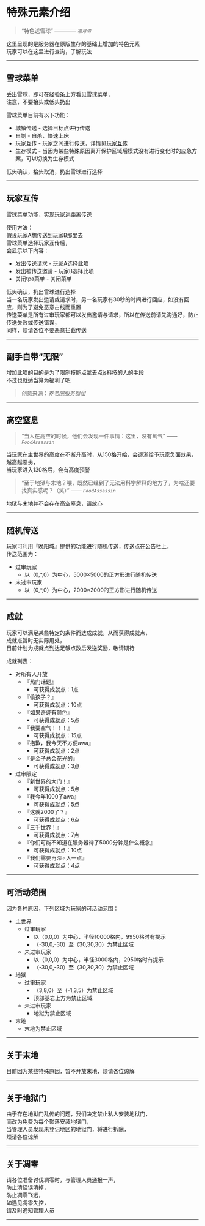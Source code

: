# 特殊元素介绍

> “特色送雪球”   ———— *`凛月清`*

这里呈现的是服务器在原版生存的基础上增加的特色元素  
玩家可以在这里进行查询，了解玩法

* * *

## 雪球菜单

丢出雪球，即可在经验条上方看见雪球菜单，  
注意，不要抬头或低头扔出  

雪球菜单目前有以下功能：

* 城镇传送 - 选择目标点进行传送
* 自刎 - 自杀，快速上床
* 玩家互传 - 玩家之间进行传送，详情见[玩家互传](world/characteristic.md#玩家互传)
* 生存模式 - 当因为某些特殊原因离开保护区域后模式没有进行变化时的应急方案，可以切换为生存模式

低头确认，抬头取消，扔出雪球进行选择

* * *

## 玩家互传

[雪球菜单](world/characteristic.md#雪球菜单)功能，实现玩家远距离传送

使用方法：  
假设玩家A想传送到玩家B那里去  
雪球菜单选择玩家互传后，  
会显示以下内容：  
* 发出传送请求 - 玩家A选择此项
* 发出被传送邀请 - 玩家B选择此项
* 关闭tpa菜单 - 关闭菜单

低头确认，扔出雪球进行选择  
当一名玩家发出邀请或请求时，另一名玩家有30秒的时间进行回应，如没有回应，则为了避免恶意占线而重置  
传送菜单是所有过审玩家都可以发出邀请与请求，所以在传送前请先沟通好，防止传送失败或传送错误，  
同样，烦请各位不要恶意拦截传送

* * *

## 副手自带“无限”

增加此项的目的是为了限制技能点拿去点js科技的人的手段  
不过也就适当算为福利了吧

> 创意来源：*养老院服务器组*

* * *

## 高空窒息

> “当人在高空的时候，他们会发现一件事情：这里，没有氧气”   —— *`FoodAssassin`*

当玩家在主世界的高度在不断升高时，从150格开始，会逐渐给予玩家负面效果，越高越恶劣，  
当玩家进入130格后，会有高度预警

> “至于地狱与末地？喂，既然已经到了无法用科学解释的地方了，为啥还要找真实感呢？（笑）”   —— *`FoodAssassin`*

地狱与末地并不会存在高空窒息，请放心

* * *

## 随机传送

玩家可利用『晚阳城』提供的功能进行随机传送，传送点在公告栏上，  
传送范围为：
* 过审玩家
  * 以（0,*,0）为中心，5000×5000的正方形进行随机传送
* 未过审玩家
  * 以（0,*,0）为中心，2000×2000的正方形进行随机传送

* * *

## 成就

玩家可以满足某些特定的条件而达成成就，从而获得成就点，  
成就点暂时无实际用处，  
目前计划为成就点到达足够点数后发送奖励，敬请期待

成就列表：
* 对所有人开放
  * 『热门话题』
    * 可获得成就点：1点
  * 『偷孩子？』
    * 可获得成就点：10点
  * 『如果奇迹有颜色』
    * 可获得成就点：5点
  * 『我要空气！！！』
    * 可获得成就点：15点
  * 『抱歉，我今天不方便awa』
    * 可获得成就点：2点
  * 『是金子总会花光的』
    * 可获得成就点：3点
* 过审限定
  * 『新世界的大门！』
    * 可获得成就点：5点
  * 『我今年1000了awa』
    * 可获得成就点：5点
  * 『这就2000了？』
    * 可获得成就点：6点
  * 『三千世界！』
    * 可获得成就点：7点
  * 『你们可能不知道在服务器待了5000分钟是什么概念』
    * 可获得成就点：10点
  * 『我们需要再深♂入一点』
    * 可获得成就点：4点

* * *

## 可活动范围

因为各种原因，下列区域为玩家的可活动范围：
* 主世界
  * 过审玩家
    * 以（0,0,0）为中心，半径10000格内，9950格时有提示
    * （-30,0,-30）至（30,30,30）为禁止区域
  * 未过审玩家
    * 以（0,0,0）为中心，半径3000格内，2950格时有提示
    * （-30,0,-30）至（30,30,30）为禁止区域
* 地狱
  * 过审玩家
    * （3,8,0）至（-1,3,5）为禁止区域
    * 顶部基岩上方为禁止区域
  * 未过审玩家
    * 地狱为禁止区域
* 末地
  * 末地为禁止区域

* * *

## 关于末地

目前因为某些特殊原因，暂不开放末地，烦请各位谅解

* * *

## 关于地狱门

由于存在地狱门乱传的问题，我们决定禁止私人安装地狱门，  
而改为免费为每个聚落安装地狱门，  
当管理人员发现未登记地区的地狱门，将进行拆除，  
烦请各位谅解

* * *

## 关于凋零

请各位准备讨伐凋零时，与管理人员通报一声，  
防止清怪误清掉，  
防止凋零飞远，  
如遇见凋零失控，  
请及时通知管理人员

* * *

